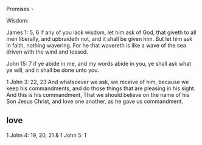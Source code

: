Promises -

Wisdom:

James 1: 5, 6 if any of you lack wisdom, let him ask of God, that giveth to all  men liberally, and upbraideth not, and it shall be given him. But let him ask in faith, nothing wavering. For he that wavereth is like a wave of the sea driven with the wind and tossed.

John 15: 7 if ye abide in me, and my words abide in you, ye shall ask what ye will, and it shall be done unto you.

1 John 3: 22, 23 And whatsoever we ask, we receive of him, because we keep his commandments, and do those things that are pleasing in his sight.  And this is his commandment, That we should believe on the name of his Son Jesus Christ, and love one another, as he gave us commandment. 

## love
1 John 4: 19, 20, 21 & 1 John 5: 1


